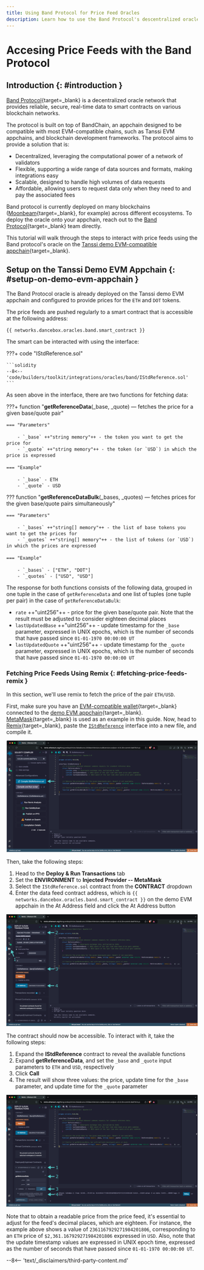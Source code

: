 ```yaml
---
title: Using Band Protocol for Price Feed Oracles
description: Learn how to use the Band Protocol's descentralized oracle network to get reliable token prices enabling secure data access for your Tanssi EVM appchain.
---
```


# Accesing Price Feeds with the Band Protocol

## Introduction {: #introduction }

[Band Protocol](https://www.bandprotocol.com/){target=\_blank} is a decentralized oracle network that provides reliable, secure, real-time data to smart contracts on various blockchain networks.

The protocol is built on top of BandChain, an appchain designed to be compatible with most EVM-compatible chains, such as Tanssi EVM appchains, and blockchain development frameworks. The protocol aims to provide a solution that is:

- Decentralized, leveraging the computational power of a network of validators
- Flexible, supporting a wide range of data sources and formats, making integrations easy
- Scalable, designed to handle high volumes of data requests
- Affordable, allowing users to request data only when they need to and pay the associated fees

Band protocol is currently deployed on many blockchains ([Moonbeam](https://docs.moonbeam.network/builders/integrations/oracles/band-protocol/){target=\_blank}, for example) across different ecosystems. To deploy the oracle onto your appchain, reach out to the [Band Protocol](https://www.bandprotocol.com/){target=\_blank} team directly.

This tutorial will walk through the steps to interact with price feeds using the Band protocol's oracle on the [Tanssi demo EVM-compatible appchain](https://apps.tanssi.network/demo){target=\_blank}. 

## Setup on the Tanssi Demo EVM Appchain {: #setup-on-demo-evm-appchain }

The Band Protocol oracle is already deployed on the Tanssi demo EVM appchain and configured to provide prices for the `ETH` and `DOT` tokens.

The price feeds are pushed regularly to a smart contract that is accessible at the following address:

```text
{{ networks.dancebox.oracles.band.smart_contract }}
```

The smart can be interacted with using the interface:

???+ code "IStdReference.sol"

    ```solidity
    --8<-- 'code/builders/toolkit/integrations/oracles/band/IStdReference.sol'
    ```

As seen above in the interface, there are two functions for fetching data:

???+ function "**getReferenceData**(_base, _quote) — fetches the price for a given base/quote pair"

    === "Parameters"

        - `_base` ++"string memory"++ - the token you want to get the price for
        - `_quote` ++"string memory"++ - the token (or `USD`) in which the price is expressed
        
    === "Example"

        - `_base` - ETH
        - `_quote` - USD
        
??? function "**getReferenceDataBulk**(_bases, _quotes) — fetches prices for the given base/quote pairs simultaneously"

    === "Parameters"

        - `_bases` ++"string[] memory"++ - the list of base tokens you want to get the prices for
        - `_quotes` ++"string[] memory"++ - the list of tokens (or `USD`) in which the prices are expressed

    === "Example"

        - `_bases` - ["ETH", "DOT"]
        - `_quotes` - ["USD", "USD"]

The response for both functions consists of the following data, grouped in one tuple in the case of `getReferenceData` and one list of tuples (one tuple per pair) in the case of `getReferenceDataBulk`:

- `rate` ++"uint256"++ - price for the given base/quote pair. Note that the result must be adjusted to consider eighteen decimal places
- `lastUpdatedBase` ++"uint256"++ - update timestamp for the `_base` parameter, expressed in UNIX epochs, which is the number of seconds that have passed since `01-01-1970 00:00:00 UT`
- `lastUpdatedQuote` ++"uint256"++ - update timestamp for the `_quote` parameter, expressed in UNIX epochs, which is the number of seconds that have passed since `01-01-1970 00:00:00 UT`

### Fetching Price Feeds Using Remix {: #fetching-price-feeds-remix }

In this section, we'll use remix to fetch the price of the pair `ETH/USD`. 

First, make sure you have an [EVM-compatible wallet](/builders/toolkit/ethereum-api/wallets/){target=\_blank} connected to the [demo EVM appchain](https://apps.tanssi.network/demo){target=\_blank}. [MetaMask](/builders/toolkit/ethereum-api/wallets/metamask/){target=\_blank} is used as an example in this guide. Now, head to [Remix](https://remix.ethereum.org/){target=\_blank}, paste the [`IStdReference`](#setup-on-demo-evm-appchain) interface into a new file, and compile it.

![Compile interface contract](/images/builders/toolkit/integrations/oracles/band/band-1.webp)

Then, take the following steps:

1. Head to the **Deploy & Run Transactions** tab
2. Set the **ENVIRONMENT** to **Injected Provider -- MetaMask**
3. Select the `IStdReference.sol` contract from the **CONTRACT** dropdown
4. Enter the data feed contract address, which is `{{ networks.dancebox.oracles.band.smart_contract }}` on the demo EVM appchain in the At Address field and click the At Address button

![Access Interface contract](/images/builders/toolkit/integrations/oracles/band/band-2.webp)

The contract should now be accessible. To interact with it, take the following steps:

1. Expand the **IStdReference** contract to reveal the available functions
2. Expand **getReferenceData**, and set the `_base` and `_quote` input parameters to `ETH` and `USD`, respectively
3. Click **Call**
4. The result will show three values: the price, update time for the `_base` parameter, and update time for the `_quote` parameter

![Check price data](/images/builders/toolkit/integrations/oracles/band/band-3.webp)

Note that to obtain a readable price from the price feed, it's essential to adjust for the feed's decimal places, which are eighteen. For instance, the example above shows a value of `2361167929271984201806`, corresponding to an `ETH` price of `$2,361.167929271984201806` expressed in `USD`. Also, note that the update timestamp values are expressed in UNIX epoch time, expressed as the number of seconds that have passed since `01-01-1970 00:00:00 UT`. 

--8<-- 'text/_disclaimers/third-party-content.md'
